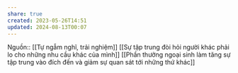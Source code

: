 ```yaml
---
share: true
created: 2023-05-26T14:51
updated: 2024-08-13T00:07
---
```

Nguồn:: [[Tự ngẫm nghĩ, trải nghiệm]]
[[Sự tập trung đòi hỏi người khác phải lo cho những nhu cầu khác của mình]] 
[[Phần thưởng ngoại sinh làm tăng sự tập trung vào đích đến và giảm sự quan sát tới những thứ khác]]
